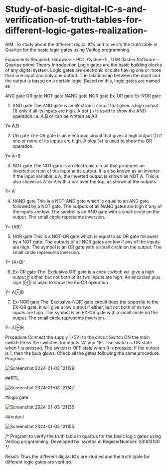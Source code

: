 # Study-of-basic-digital-IC-s-and-verification-of-truth-tables-for-different-logic-gates-realization-
 AIM:
To study about the different digital IC’s and to verify the truth table in Quartus for the basic logic gates using Verilog programming.

Equipments Required:
Hardware – PCs, Cyclone II , USB flasher
Software – Quartus prime
Theory
Introduction
Logic gates are the basic building blocks of any digital system. Logic gates are electronic circuits having one or more than one input and only one output. The relationship between the input and the output is based on a certain logic. Based on this, logic gates are named as

AND gate
OR gate
NOT gate
NAND gate
NOR gate
Ex-OR gate
Ex-NOR gate
1) AND gate
The AND gate is an electronic circuit that gives a high output (1) only if all its inputs are high. A dot (.) is used to show the AND operation i.e. A.B or can be written as AB

Y= A.B

2) OR gate
The OR gate is an electronic circuit that gives a high output (1) if one or more of its inputs are high. A plus (+) is used to show the OR operation.

Y= A+B

3) NOT gate
The NOT gate is an electronic circuit that produces an inverted version of the input at its output. It is also known as an inverter. If the input variable is A, the inverted output is known as NOT A. This is also shown as A' or A with a bar over the top, as shown at the outputs.

Y= A'

4) NAND gate
This is a NOT-AND gate which is equal to an AND gate followed by a NOT gate. The outputs of all NAND gates are high if any of the inputs are low. The symbol is an AND gate with a small circle on the output. The small circle represents inversion.

Y= (AB)’

5) NOR gate
This is a NOT-OR gate which is equal to an OR gate followed by a NOT gate. The outputs of all NOR gates are low if any of the inputs are high. The symbol is an OR gate with a small circle on the output. The small circle represents inversion.

Y= (A+B)’

6) Ex-OR gate
The 'Exclusive-OR' gate is a circuit which will give a high output if either, but not both of its two inputs are high. An encircled plus sign (⊕) is used to show the Ex-OR operation.

Y= A⊕B

7) Ex-NOR gate
The 'Exclusive-NOR' gate circuit does the opposite to the EX-OR gate. It will give a low output if either, but not both of its two inputs are high. The symbol is an EX-OR gate with a small circle on the output. The small circle represents inversion.

Y= A⊕B

Procedure
Connect the supply (+5V) to the circuit
Switch ON the main switch
Press the switches for inputs “A” and “B”. The switch is ON state when 1 is pressed. The switch is OFF state when 0 is pressed.
If the output is 1, then the bulb glows.
Check all the gates following the same procedure.
Program:


![Screenshot 2024-01-03 121129](https://github.com/vasanthkumarch/Study-of-basic-digital-IC-s-and-verification-of-truth-tables-for-different-logic-gates-realization-/assets/150416143/ce2f6c0d-b5b7-4a79-aafc-57771ee9a9ef)

##RTL


![Screenshot 2024-01-03 121147](https://github.com/vasanthkumarch/Study-of-basic-digital-IC-s-and-verification-of-truth-tables-for-different-logic-gates-realization-/assets/150416143/2afe5b39-fd6e-4cb9-9850-db021124ceec)

#logic gate


![Screenshot 2024-01-03 121135](https://github.com/vasanthkumarch/Study-of-basic-digital-IC-s-and-verification-of-truth-tables-for-different-logic-gates-realization-/assets/150416143/70689e13-389e-494a-b731-607ce0063a3a)

##output


![Screenshot 2024-01-03 121155](https://github.com/vasanthkumarch/Study-of-basic-digital-IC-s-and-verification-of-truth-tables-for-different-logic-gates-realization-/assets/150416143/4d534838-c1fd-4913-94be-1ba98604901c)

/*
Program to verify the truth table in quartus for the basic logic gates using Verilog programming.
Developed by: swetha.m
RegisterNumber:  23003160
*/


Result:
Thus the different digital IC’s are studied and the truth table for different logic gates are verified.
